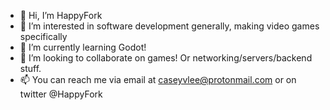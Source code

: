 - 👋 Hi, I’m HappyFork
- 👀 I’m interested in software development generally, making video games specifically
- 🌱 I’m currently learning Godot!
- 💞️ I’m looking to collaborate on games! Or networking/servers/backend stuff.
- 📫 You can reach me via email at caseyvlee@protonmail.com or on twitter @HappyFork

<!---
HappyFork/HappyFork is a ✨ special ✨ repository because its `README.md` (this file) appears on your GitHub profile.
You can click the Preview link to take a look at your changes.
--->
